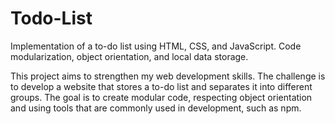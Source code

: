 # Todo-List

Implementation of a to-do list using HTML, CSS, and JavaScript. Code modularization, object orientation, and local data storage.

This project aims to strengthen my web development skills.
The challenge is to develop a website that stores a to-do list and separates it into different groups. The goal is to create modular code, respecting object orientation and using tools that are commonly used in development, such as npm.